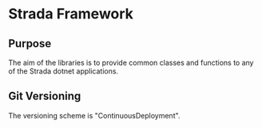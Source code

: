 # Strada Framework

## Purpose

The aim of the libraries is to provide common classes and functions to any of the Strada dotnet applications.

## Git Versioning

The versioning scheme is "ContinuousDeployment". 
